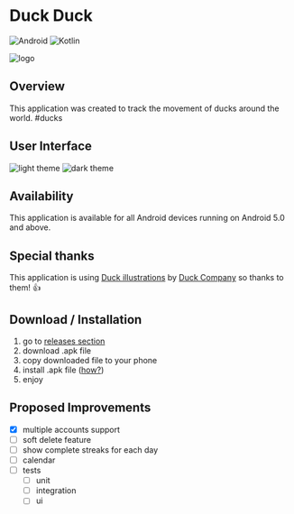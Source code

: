 # Duck Duck

![Android](https://img.shields.io/badge/Android-3DDC84?style=for-the-badge&logo=android&logoColor=white)
![Kotlin](https://img.shields.io/badge/kotlin-%230095D5.svg?style=for-the-badge&logo=kotlin&logoColor=white)

![logo](https://img.path-to-image.com/duck.png)

## Overview

This application was created to track the movement of ducks around the world. #ducks

## User Interface

![light theme](https://i.imgur.com/light.png)
![dark theme](https://i.imgur.com/dark.png)

## Availability

This application is available for all Android devices running on Android 5.0 and above.

## Special thanks

This application is using [Duck illustrations](https://www.avatars.free.com/ducks) by [Duck Company](https://www.company.ducks.com/) so thanks to them! :+1:

## Download / Installation

1. go to [releases section](https://github.com/ducks/releases)
1. download .apk file
1. copy downloaded file to your phone
1. install .apk file ([how?](https://developer.android.com/distribute/marketing-tools/alternative-distribution#unknown-sources))
1. enjoy

## Proposed Improvements

- [x] multiple accounts support
- [ ] soft delete feature
- [ ] show complete streaks for each day
- [ ] calendar
- [ ] tests
  - [ ] unit
  - [ ] integration
  - [ ] ui

